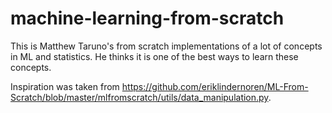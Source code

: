 # machine-learning-from-scratch
This is Matthew Taruno's from scratch implementations of a lot of concepts in ML and statistics. He thinks it is one of the best ways to learn these concepts.

Inspiration was taken from <https://github.com/eriklindernoren/ML-From-Scratch/blob/master/mlfromscratch/utils/data_manipulation.py>.